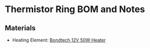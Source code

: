 # Thermistor Ring BOM and Notes

## Materials
* Heating Element: [Bondtech 12V 50W Heater](https://www.3dprima.com/se/reservdelar-tillbehoer/tillverkare/bondtech/bondtech-heatlink-12v-50w-heater/a-26834?ReferrerID=7&iclid=1-21767cf3-a8d7-3c7a-807a-2cd7a8f37c76-a76228#nomodal)
